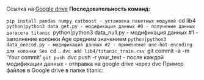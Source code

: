 Ссылка на [Google drive](https://drive.google.com/drive/folders/1mshc98OEjB9_lGSBtbdzVHKMIibFXhv-?usp=sharing)
**Последовательность команд:**

`pip install pandas numpy catboost - установка пакетных модулей
`cd lib4
`python|python3 data_get.py - модификация данных #0 - получение данных датасета titanic
`python|python3 data_null.py - модификация данных #1 - заполнение колонки Age средним значением
`python|python3 data_onecod.py - модификация данных #2 - применение one-hot-encoding для колонки Sex
`cd ..
`dvc add lib4/titanic_train.csv
`git commit -a -m 'Your commit'
`git push
`dvc push -r your_text - после каждой модификации данных - отправка на google drive через dvc
Пример файлов в Google drive в папке titanic: